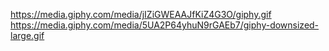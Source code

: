 https://media.giphy.com/media/jIZiGWEAAJfKiZ4G3O/giphy.gif
https://media.giphy.com/media/5UA2P64yhuN9rGAEb7/giphy-downsized-large.gif

